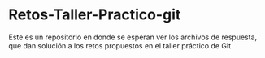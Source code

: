 Retos-Taller-Practico-git
=========================

Este es un repositorio en donde se esperan ver los archivos de respuesta, que dan solución a los retos propuestos en el taller práctico de Git 
